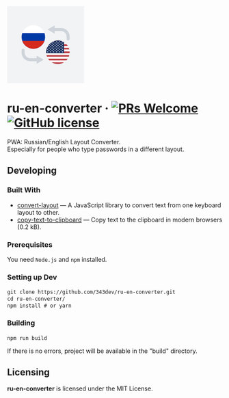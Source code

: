![Logo of the project](./src/other/static/icons/apple-touch-icon.png)

# ru-en-converter &middot; [![PRs Welcome](https://img.shields.io/badge/PRs-welcome-brightgreen.svg?style=flat-square)](http://makeapullrequest.com) [![GitHub license](https://img.shields.io/badge/license-MIT-blue.svg?style=flat-square)](https://github.com/343dev/ru-en-converter/blob/master/LICENSE)
PWA: Russian/English Layout Converter.
<br>
Especially for people who type passwords in a different layout.


## Developing

### Built With
- [convert-layout](https://github.com/ai/convert-layout) — A JavaScript library to convert text from one keyboard layout to other.
- [copy-text-to-clipboard](https://github.com/sindresorhus/copy-text-to-clipboard) — Copy text to the clipboard in modern browsers (0.2 kB).

### Prerequisites
You need `Node.js` and `npm` installed.

### Setting up Dev

```shell
git clone https://github.com/343dev/ru-en-converter.git
cd ru-en-converter/
npm install # or yarn
```

### Building

```shell
npm run build
```

If there is no errors, project will be available in the "build" directory.

## Licensing

**ru-en-converter** is licensed under the MIT License.
